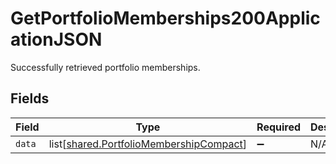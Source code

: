 # GetPortfolioMemberships200ApplicationJSON

Successfully retrieved portfolio memberships.


## Fields

| Field                                                                                        | Type                                                                                         | Required                                                                                     | Description                                                                                  |
| -------------------------------------------------------------------------------------------- | -------------------------------------------------------------------------------------------- | -------------------------------------------------------------------------------------------- | -------------------------------------------------------------------------------------------- |
| `data`                                                                                       | list[[shared.PortfolioMembershipCompact](../../models/shared/portfoliomembershipcompact.md)] | :heavy_minus_sign:                                                                           | N/A                                                                                          |